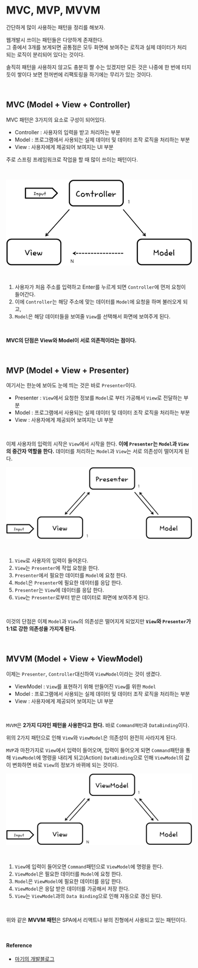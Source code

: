 # MVC, MVP, MVVM

간단하게 많이 사용하는 패턴을 정리를 해보자.
</br>

웹개발시 쓰이는 패턴들은 다양하게 존재한다.</br>
그 중에서 3개를 보게되면 공통점은 모두 화면에 보여주는 로직과 실제 데이터가 처리 되는 로직이 분리되어 있다는 것이다.
</br>

솔직히 패턴을 사용하지 않고도 충분히 짤 수는 있겠지만 모든 것은 나중에 한 번에 터지듯이 쌓이다 보면 한꺼번에 리팩토링을 하기에는 무리가 있는 것이다.

</br>

## MVC (Model + View + Controller)

MVC 패턴은 3가지의 요소로 구성이 되어있다.
</br>

- Controller : 사용자의 입력을 받고 처리하는 부분
- Model : 프로그램에서 사용되는 실제 데이터 및 데이터 조작 로직을 처리하는 부분
- View : 사용자에게 제공되어 보여지는 UI 부분

주로 스프링 프레임워크로 작업을 할 때 많이 쓰이는 패턴이다.

</br>

![MVC](/Web/images/MVC.png)

</br>

1. 사용자가 처음 주소를 입력하고 Enter를 누르게 되면 `Controller`에 먼저 요청이 들어간다.
2. 이에 `Controller`는 해당 주소에 맞는 데이터를 `Model`에 요청을 하며 불러오게 되고,
3. `Model`은 해당 데이터들을 보여줄 `View`를 선택해서 화면에 보여주게 된다.

</br>

**MVC의 단점은 View와 Model이 서로 의존적이라는 점이다.**

</br>

## MVP (Model + View + Presenter)

여기서는 한눈에 보아도 눈에 띄는 것은 바로 `Presenter`이다.
</br>

- Presenter : `View`에서 요청한 정보를 `Model`로 부터 가공해서 `View`로 전달하는 부분
- Model : 프로그램에서 사용되는 실제 데이터 및 데이터 조작 로직을 처리하는 부분
- View : 사용자에게 제공되어 보여지는 UI 부분

</br>

이제 사용자의 입력의 시작은 `View`에서 시작을 한다. **이에 `Presenter`는 `Model`과 `View`의 중간자 역할을 한다.** 데이터를 처리하는 `Model`과 `View`는 서로 의존성이 떨어지게 된다.
</br>

![MVP](/Web/images/MVP.png)

</br>

1. `View`로 사용자의 입력이 들어온다.
2. `View`는 `Presenter`에 작업 요청을 한다.
3. `Presenter`에서 필요한 데이터를 `Model`에 요청 한다.
4. `Model`은 `Presenter`에 필요한 데이터를 응답 한다.
5. `Presenter`는 `View`에 데이터를 응답 한다.
6. `View`는 `Presenter`로부터 받은 데이터로 화면에 보여주게 된다.

</br>

이것의 단점은 이제 `Model`과 `View`의 의존성은 떨어지게 되었지만 **`View`와 `Presenter`가 1:1로 강한 의존성을 가지게 된다.**

</br>

## MVVM (Model + View + ViewModel)

이제는 `Presenter`, `Controller`대신하여 `ViewModel`이라는 것이 생겼다.
</br>

- ViewModel : `View`를 표현하기 위해 만들어진 `View`를 위한 `Model`
- Model : 프로그램에서 사용되는 실제 데이터 및 데이터 조작 로직을 처리하는 부분
- View : 사용자에게 제공되어 보여지는 UI 부분

</br>

`MVVM`은 **2가지 디자인 패턴을 사용한다고 한다.** 바로 `Command패턴`과 `DataBinding`이다.
</br>

위의 2가지 패턴으로 인해 `View`와 `ViewModel`은 의존성이 완전히 사라지게 된다.
</br>

`MVP`과 마찬가지로 `View`에서 입력이 들어오며, 입력이 들어오게 되면 `Command`패턴을 통해 `ViewModel`에 명령을 내리게 되고(Action) `DataBinding`으로 인해 `ViewModel`의 값이 변화하면 바로 `View`의 정보가 바뀌에 되는 것이다.
</br>

![MVVM](/Web/images/MVVM.png)

</br>

1. `View`에 입력이 들어오면 `Command`패턴으로 `ViewModel`에 명령을 한다.
2. `ViewModel`은 필요한 데이터를 `Model`에 요청 한다.
3. `Model`은 `ViewModel`에 필요한 데이터를 응답 한다.
4. `ViewModel`은 응답 받은 데이터를 가공해서 저장 한다.
5. `View`는 `ViewModel`과의 `Data Binding`으로 인해 자동으로 갱신 된다.

</br>

위와 같은 **MVVM 패턴**은 SPA에서 리액트나 뷰의 진형에서 사용되고 있는 패턴이다. 

</br>

#### Reference

- [마기의 개발블로그](https://magi82.github.io/android-mvc-mvp-mvvm/)